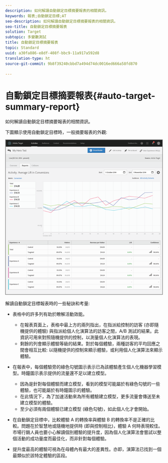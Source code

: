```yaml
---
description: 如何解讀自動鎖定目標摘要報表的相關資訊。
keywords: 報表;自動鎖定目標;AT
seo-description: 如何解讀自動鎖定目標摘要報表的相關資訊。
seo-title: 自動鎖定目標摘要報表
solution: Target
subtopic: 多變數測試
title: 自動鎖定目標摘要報表
topic: Standard
uuid: a30fa886-e8df-408f-bbc9-11a917a592d8
translation-type: ht
source-git-commit: 9b8f39240cbbd7a494d74dc0016ed666a58fd870

---
```



# 自動鎖定目標摘要報表{#auto-target-summary-report}

如何解讀自動鎖定目標摘要報表的相關資訊。

下圖顯示使用自動鎖定目標時，一般摘要報表的外觀:

![](assets/autotarget.png)

解讀自動鎖定目標報表時的一些秘訣和考量:

* 表格中的許多列有助於瞭解活動效能。

   * 在報表頁面上，表格中最上方的兩列指出，在指派給控制的訪客 (亦即隨機提供的體驗) 與指派給個人化演算法的訪客之間，A/B 測試的結果。此資訊可用來對照隨機提供的控制，以測量個人化演算法的表現。
   * 剩餘的列會顯示體驗等級的結果。對於每個體驗，兩種訪客的平均回應之間會相互比較: 以隨機提供的控制來顯示體驗，或利用個人化演算法來顯示體驗。

* 在報表中，每個體驗旁的綠色勾號圖示表示已為該體驗產生個人化機器學習模型。時鐘圖示表示提供的流量還不足以建立模型。

   * 因為是針對每個體驗而建立模型，看到的模型可能屬於有綠色勾號的一些體驗，也可能屬於有時鐘圖示的體驗。
   * 在此情況下，為了加速活動來為所有體驗建立模型，更多流量會傳送至未建立模型的體驗。
   * 至少必須有兩個體驗已建立模型 (綠色勾號)，如此個人化才會開始。

* 在自動鎖定目標中，比較體驗 A 的轉換率與體驗 B 的轉換率不是正確的比較。問題在於智慧地或隨機地提供時 (即與控制相比)，體驗 A 何時表現較佳。市場行銷人員也要小心解讀個別體驗的提升度，因為個人化演算法會嘗試以整個活動的成功量度而最佳化，而非針對每個體驗。
* 提升度最高的體驗可視為在母體內有最大的差異性。亦即，演算法已找到一個最類似於該特定體驗的區段。

